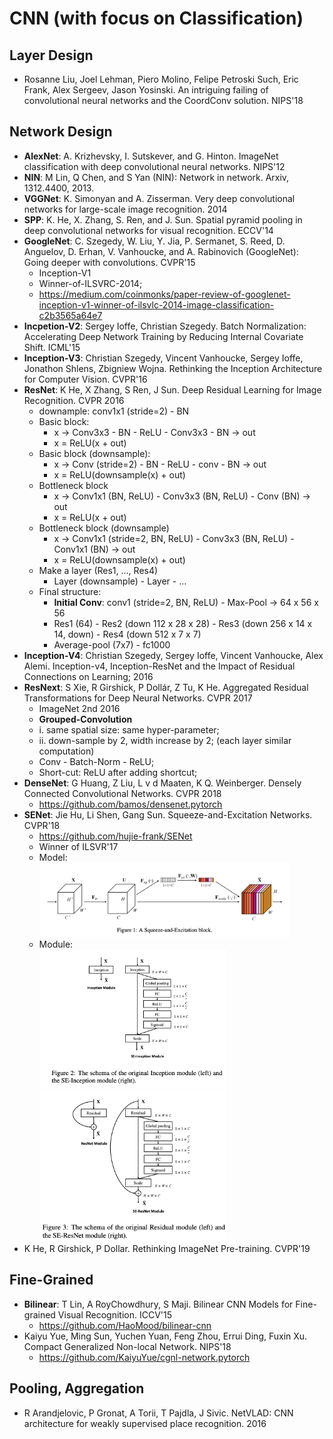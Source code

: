 # CNN (with focus on Classification)

## Layer Design
- Rosanne Liu, Joel Lehman, Piero Molino, Felipe Petroski Such, Eric Frank, Alex Sergeev, Jason Yosinski. An intriguing failing of convolutional neural networks and the CoordConv solution. NIPS'18

## Network Design
- **AlexNet**: A. Krizhevsky, I. Sutskever, and G. Hinton. ImageNet classification with deep convolutional neural networks. NIPS'12
- **NIN**: M Lin, Q Chen, and S Yan (NIN): Network in network. Arxiv, 1312.4400, 2013.
- **VGGNet**: K. Simonyan and A. Zisserman. Very deep convolutional networks for large-scale image recognition. 2014
- **SPP**: K. He, X. Zhang, S. Ren, and J. Sun. Spatial pyramid pooling in deep convolutional networks for visual recognition. ECCV'14
- **GoogleNet**: C. Szegedy, W. Liu, Y. Jia, P. Sermanet, S. Reed, D. Anguelov, D. Erhan, V. Vanhoucke, and A. Rabinovich (GoogleNet): Going deeper with convolutions. CVPR'15
	- Inception-V1
	- Winner-of-ILSVRC-2014;
	- https://medium.com/coinmonks/paper-review-of-googlenet-inception-v1-winner-of-ilsvlc-2014-image-classification-c2b3565a64e7
- **Incpetion-V2**: Sergey Ioffe, Christian Szegedy. Batch Normalization: Accelerating Deep Network Training by Reducing Internal Covariate Shift. ICML'15
- **Inception-V3**: Christian Szegedy, Vincent Vanhoucke, Sergey Ioffe, Jonathon Shlens, Zbigniew Wojna. Rethinking the Inception Architecture for Computer Vision. CVPR'16
- **ResNet**: K He, X Zhang, S Ren, J Sun. Deep Residual Learning for Image Recognition. CVPR 2016
	- downample: conv1x1 (stride=2) - BN
	- Basic block:
		- x -> Conv3x3 - BN - ReLU - Conv3x3 - BN -> out
		- x = ReLU(x + out)
	- Basic block (downsample):
		- x -> Conv (stride=2) - BN - ReLU - conv - BN -> out
		- x = ReLU(downsample(x) + out)
	- Bottleneck block
		- x -> Conv1x1 (BN, ReLU) - Conv3x3 (BN, ReLU) - Conv (BN) -> out
		- x = ReLU(x + out)
	- Bottleneck block (downsample)
		- x -> Conv1x1 (stride=2, BN, ReLU) - Conv3x3 (BN, ReLU) - Conv1x1 (BN) -> out
		- x = ReLU(downsample(x) + out)
	- Make a layer (Res1, ..., Res4)
		- Layer (downsample) - Layer - ...
	- Final structure:
		- **Initial Conv**: conv1 (stride=2, BN, ReLU) - Max-Pool -> 64 x 56 x 56
		- Res1 (64) - Res2 (down 112 x 28 x 28) - Res3 (down 256 x 14 x 14, down) - Res4 (down 512 x 7 x 7)
		- Average-pool (7x7) - fc1000
- **Inception-V4**: Christian Szegedy, Sergey Ioffe, Vincent Vanhoucke, Alex Alemi. Inception-v4, Inception-ResNet and the Impact of Residual Connections on Learning; 2016
- **ResNext**: S Xie, R Girshick, P Dollár, Z Tu, K He. Aggregated Residual Transformations for Deep Neural Networks. CVPR 2017
	- ImageNet 2nd 2016
	- **Grouped-Convolution**
	- i. same spatial size: same hyper-parameter;
	- ii. down-sample by 2, width increase by 2; (each layer similar computation)
	- Conv - Batch-Norm - ReLU;
	- Short-cut: ReLU after adding shortcut;
- **DenseNet**: G Huang, Z Liu, L v d Maaten, K Q. Weinberger. Densely Connected Convolutional Networks. CVPR 2018
	- https://github.com/bamos/densenet.pytorch
- **SENet**: Jie Hu, Li Shen, Gang Sun. Squeeze-and-Excitation Networks. CVPR'18
	- https://github.com/hujie-frank/SENet
	- Winner of ILSVR'17
	- Model:\
		<img src="/CV-2D/images/cnn/senet-1.png" alt="drawing" width="400"/>
	- Module:\
		<img src="/CV-2D/images/cnn/senet-2.png" alt="drawing" width="300"/>
		<img src="/CV-2D/images/cnn/senet-3.png" alt="drawing" width="300"/>
- K He, R Girshick, P Dollar. Rethinking ImageNet Pre-training. CVPR'19

## Fine-Grained
- **Bilinear**: T Lin, A RoyChowdhury, S Maji. Bilinear CNN Models for Fine-grained Visual Recognition. ICCV'15
	- https://github.com/HaoMood/bilinear-cnn
- Kaiyu Yue, Ming Sun, Yuchen Yuan, Feng Zhou, Errui Ding, Fuxin Xu. Compact Generalized Non-local Network. NIPS'18
	- https://github.com/KaiyuYue/cgnl-network.pytorch

## Pooling, Aggregation
- R Arandjelovic, P Gronat, A Torii, T Pajdla, J Sivic. NetVLAD: CNN architecture for weakly supervised place recognition. 2016
